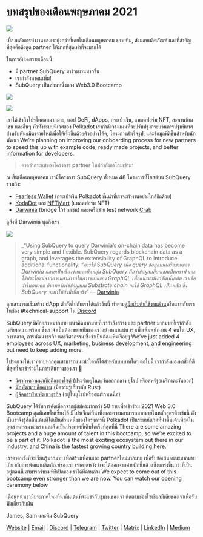 # บทสรุปของเดือนพฤษภาคม 2021

![](https://miro.medium.com/max/1400/1*5E_eIJBTvHI7W24ib_Syvw.png)

เบื้องหลังการทำงานของเรายุ่งกว่าที่เคยในเดือนพฤษภาคม ขยายทีม, ส่งมอบผลิตภัณฑ์ และที่สำคัญที่สุดคือดึงดูด partner ให้มากที่สุดเท่าที่จะมากได้

ในการอัปเดตรายเดือนนี้:

-   มี partner SubQuery มาร่วมงานมากขึ้น
-   เรากำลังหาคนเพิ่ม!
-   SubQuery เป็นส่วนหนึ่งของ Web3.0 Bootcamp

![](https://miro.medium.com/freeze/max/60/1*bFOaBnLZUfhRxiQa7fjbwA.gif?q=20)

![](https://miro.medium.com/max/640/1*bFOaBnLZUfhRxiQa7fjbwA.gif)

เราได้เข้าถึงโปรโตคอลมากมาย, แอป DeFi, dApps, กระเป๋าเงิน, แพลตฟอร์ม NFT, สะพานข้ามเชน และอื่นๆ ทั่วทั้งระบบนิเวศของ Polkadot เรากำลังวางแผนที่จะปรับปรุงกระบวนการปฐมนิเทศสำหรับพันธมิตรรายใหม่เพื่อให้เร็วขึ้นด้วยตัวอย่างโค้ด, โครงการสำเร็จรูป, และข้อมูลที่ดีขึ้นสำหรับนักพัฒนา We’re planning on improving our onboarding process for new partners to speed this up with example code, ready made projects, and better information for developers.

> คาดว่ากระแสของโครงการ partner ใหม่กำลังถาโถมเข้ามา

ณ สิ้นเดือนพฤษภาคม เรามีโครงการ SubQuery ทั้งหมด 48 โครงการที่โฮสต์บน SubQuery รวมถึง:

-   [Fearless Wallet](https://fearlesswallet.io/) (กระเป๋าเงิน Polkadot ชั้นนำที่เราจะทำงานอย่างใกล้ชิดด้วย)
-   [KodaDot](https://kodadot.xyz/) และ [NFTMart](https://www.nftmart.io/) (แพลตฟอร์ม NFT)
-   [Darwinia](https://explorer.subquery.network/subquery/darwinia-network/darwinia) (bridge ไว้ข้ามเชน) และเครือข่าย test network [Crab](https://explorer.subquery.network/subquery/wuminzhe/crab)

ดูสิ่งที่ Darwinia พูดถึงเรา

![](https://miro.medium.com/max/1400/0*Bc8P3mcH6rz-KtT0)

> _“Using SubQuery to query Darwinia’s on-chain data has become very simple and flexible. SubQuery regards blockchain data as a graph, and leverages the extensibility of GraphQL to introduce additional functionality. _“การใช้ SubQuery เพื่อ query ข้อมูลบนเครือข่ายของ Darwinia กลายเป็นเรื่องง่ายและยืดหยุ่น SubQuery ถือว่าข้อมูลบล็อคเชนเป็นกราฟ และใช้ประโยชน์จากความสามารถในการขยายของ GraphQL เพื่อแนะนำฟังก์ชันเพิ่มเติม เราเชื่อว่าในอนาคต อินเทอร์เฟซข้อมูลบน Substrate chain จะใช้ GraphQL เป็นหลัก ซึ่ง SubQuery จะทำให้สิ่งนี้เป็นจริง”_ — [Darwinia](https://subquery.medium.com/darwinias-network-data-is-now-available-for-free-in-subquery-b4f51c73fb15)</p> </blockquote> 
> 
> คุณสามารถเริ่มสร้าง dApp ตัวถัดไปกับเราได้แล้ววันนี้ ทำตาม[คู่มือเริ่มต้นใช้งานด่วน](https://doc.subquery.network/quickstart.html)หรือแชทกับเราในช่อง #technical-support ใน [Discord](https://discord.com/invite/78zg8aBSMG)
> 
> SubQuery มีศักยภาพมากมาย แนวคิดมากมายที่เรากำลังสร้าง และ partner มากมายที่เรากำลังเตรียมความพร้อม ซึ่งเราจำเป็นต้องขยายทีมของเราอย่างหนาแน่น เราเพิ่งเพิ่มพนักงาน 4 คนใน UX, การตลาด, การพัฒนาธุรกิจ และวิศวกรรม ซึ่งจำเป็นต้องเพิ่มเรื่อยๆ We’ve just added 4 employees across UX, marketing, business development, and engineering but need to keep adding more.
> 
> โปรดแจ้งให้เราทราบหากคุณสามารถแนะนำใครก็ได้สำหรับบทบาทใดๆ ต่อไปนี้ เรากำลังมองหาสิ่งที่ดีที่สุดที่จะเข้าร่วมในการเดินทางของเรา 🚀
> 
> - [วิศวกรความน่าเชื่อถือของไซต์](https://dash.recooty.com/openings/details/e44cf9762b402f5d8b5bc36f60304a15) (ประจำอยู่ในตะวันออกกลาง ยุโรป หรือสหรัฐอเมริกาตะวันออก)
> - [นักพัฒนาบล็อคเชน](https://dash.recooty.com/openings/details/9578a63fbe545bd82cc5bbe749636af1) (มีความรู้เกี่ยวกับ Rust)
> - [ผู้จัดการฝ่ายพัฒนาธุรกิจ](https://rcty.co/3coJPrV) (อยู่ในยุโรปหรืออเมริกาเหนือ)
> 
> SubQuery ได้รับการคัดเลือกจากผู้สมัครมากกว่า 50 รายเพื่อเข้าร่วม 2021 Web 3.0 Bootcamp สุดพิเศษในเซี่ยงไฮ้ มีโปรเจ็กต์ที่น่าทึ่งและความสามารถมากมายในหลักสูตรติวเข้มนี้ ดังนั้นเราจึงรู้สึกตื่นเต้นที่ได้เป็นส่วนหนึ่งของโครงการนี้ Polkadot เป็นระบบนิเวศที่น่าตื่นเต้นที่สุดในอุตสาหกรรมของเรา และจีนเป็นประเทศที่เติบโตเร็วที่สุดที่นี่ There are some amazing projects and a huge amount of talent in this bootcamp, so we’re excited to be a part of it. Polkadot is the most exciting ecosystem out there in our industry, and China is the fastest growing country building here.
> 
> เราคาดหวังที่จะเรียนรู้มากมาย เพื่อสร้างเพื่อนและ partnerใหม่มากมาย เพื่อรับข้อเสนอแนะมากมายเกี่ยวกับการพัฒนาผลิตภัณฑ์ของเรา เราคาดหวังว่าจะได้ออกจากค่ายฝึกนี้แล้วแข็งแกร่งขึ้นกว่าที่เป็นอยู่ตอนนี้ สามารถรับชมพิธีเปิดของเราได้ที่ด้านล่าง We expect to come out of this bootcamp even stronger than we are now. You can watch our opening ceremony below
> 
> เดือนหน้าเรามีประกาศใหม่ที่น่าตื่นเต้นที่จะแชร์กับชุมชนของเรา ติดตามช่องโซเชียลมีเดียของเราเพื่อรับฟังเกี่ยวกับมัน
> 
> James, Sam และทีม SubQuery
> 
> [Website](https://subquery.network/) | [Email](mailto:hello@subquery.network) | [Discord](https://discord.com/invite/78zg8aBSMG) | [Telegram](https://t.me/subquerynetwork) | [Twitter](https://twitter.com/subquerynetwork) | [Matrix](https://matrix.to/#/#subquery:matrix.org) | [LinkedIn](https://www.linkedin.com/company/subquery) | [Medium](https://subquery.medium.com/)